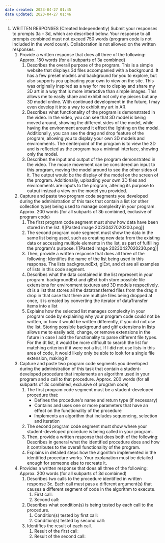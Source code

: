```yaml
---
date created: 2023-04-27 01:45
date updated: 2023-04-27 01:46
---
```


1. WRITTEN RESPONSES (Created Independently)
   Submit your responses to prompts 3a – 3d, which are described below. Your response to all prompts combined must not exceed 750 words (program code is not included in the word count). Collaboration is not allowed on the written responses.
   1. Provide a written response that does all three of the following:
      Approx. 150 words (for all subparts of 3a combined)
      1. Describes the overall purpose of the program.
         This is a simple website that displays 3d files accompanied with a background. It has a few preset models and background for you to explore, but also supports you uploading your own to view on the site. This was originally inspired as a way for me to display and share my 3D art in a way that is more interactive than simple images. This allows me to easily share and exhibit not only my pieces but any 3D model online. With continued development in the future, I may even develop it into a way to exhibit my art in AR.
      1. Describes what functionality of the program is demonstrated in the video.
         In the video, you can see that 3D model is being moved around, showing the different sides of the model, while having the environment around it effect the lighting on the model. Additionally, you can see the drag and drop feature of the program, allowing you to display your own 3D models and environments. The centerpoint of the program is to view the 3D and is reflected as the program has a minimal interface, showing only the model.
      2. Describes the input and output of the program demonstrated in the video.
         The mouse movement can be considered an input to this program, moving the model around to see the other sides of it. The output would be the display of the model on the screen of the program. Additionally, uploading your own 3D files and environments are inputs to the program, altering its purpose to output instead a view on the model you provided.
   2. Capture and paste two program code segments you developed during the administration of this task that contain a list (or other collection type) being used to manage complexity in your program.
      Approx. 200 words (for all subparts of 3b combined, exclusive of program code)
      1. The first program code segment must show how data have been stored in the list.
         ![[Pasted image 20230427020200.png]]
      2. The second program code segment must show the data in the same list being used, such as creating new data from the existing data or accessing multiple elements in the list, as part of fulfilling the program's purpose.
         ![[Pasted image 20230427020230.png]]
      3. Then, provide a written response that does all three of the following:
         Identifies the name of the list being used in this response.
         The lists backgroundExt, glExt, and dt are all examples of lists in this code segment.
      4. Describes what the data contained in the list represent in your program.
         backgroundExt and glExt both store possible file extensions for environment textures and 3D models respectively. dt is a list that stores all the datatransferred files from the drag n drop in that case that there are multiple files being dropped at once, it is created by converting the iterator of dataTransfer items into a list
      5. Explains how the selected list manages complexity in your program code by explaining why your program code could not be written, or how it would be written differently, if you did not use the list.
         Storing possible background and gltf extensions in lists allows me to easily add, change, or remove extensions in the future in case I add the functionality to parse different file types. For the dt list, it would be more difficult to search the list for matching criterion if it were not a list. If I did not use lists in this area of code, it would likely only be able to look for a single file extension, making it  
   3. Capture and paste two program code segments you developed during the administration of this task that contain a student-developed procedure that implements an algorithm used in your program and a call to that procedure.
      Approx. 200 words (for all subparts of 3c combined, exclusive of program code)
      1. The first program code segment must be a student-developed procedure that:
         - Defines the procedure's name and return type (if necessary)
         - Contains and uses one or more parameters that have an effect on the functionality of the procedure
         - Implements an algorithm that includes sequencing, selection and iteration
      2. The second program code segment must show where your student-developed procedure is being called in your program.
      3. Then, provide a written response that does both of the following:
         Describes in general what the identified procedure does and how it contributes to the overall functionality of the program.
      4. Explains in detailed steps how the algorithm implemented in the identified procedure works. Your explanation must be detailed enough for someone else to recreate it.
   4. Provides a written response that does all three of the following:
      Approx. 200 words (for all subparts of 3d combined)
      1. Describes two calls to the procedure identified in written response 3c. Each call must pass a different argument(s) that causes a different segment of code in the algorithm to execute.
         1. First call:
         2. Second call:
      2. Describes what condition(s) is being tested by each call to the procedure.
         1. Condition(s) tested by first call:
         2. Condition(s) tested by second call:
      3. Identifies the result of each call.
         1. Result of the first call:
         2. Result of the second call:
